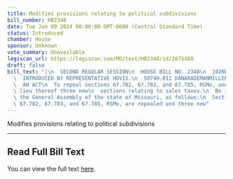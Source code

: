 ```yaml
---
title: Modifies provisions relating to political subdivisions
bill_number: HB2348
date: Tue Jan 09 2024 00:00:00 GMT-0600 (Central Standard Time)
status: Introduced
chamber: House
sponsor: Unknown
vote_summary: Unavailable
legiscan_url: https://legiscan.com/MO/text/HB2348/id/2875488
draft: false
bill_text: "|\n  SECOND REGULAR SESSION\n  HOUSE BILL NO. 2348\n  102ND GENERAL ASSEMBLY\n\
  \  INTRODUCED BY REPRESENTATIVE HOVIS.\n  5074H.01I DANARADEMANMILLER,ChiefClerk\n\
  \  AN ACT\n  To repeal sections 67.782, 67.783, and 67.785, RSMo, and to enact in\
  \ lieu thereof three new\n  sections relating to sales taxes.\n  Be it enacted by\
  \ the General Assembly of the state of Missouri, as follows:\n  Section A. Sections\
  \ 67.782, 67.783, and 67.785, RSMo, are repealed and three new"
---
```

Modifies provisions relating to political subdivisions

---

## Read Full Bill Text

You can view the full text [here](https://legiscan.com/MO/text/HB2348/id/2875488).
